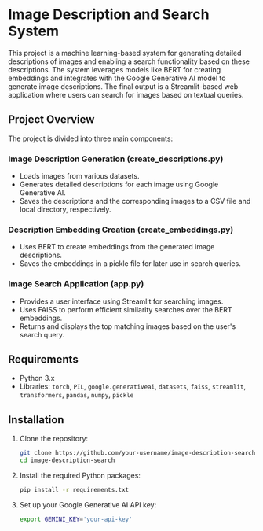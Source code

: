# Image Description and Search System

This project is a machine learning-based system for generating detailed descriptions of images and enabling a search functionality based on these descriptions. The system leverages models like BERT for creating embeddings and integrates with the Google Generative AI model to generate image descriptions. The final output is a Streamlit-based web application where users can search for images based on textual queries.

## Project Overview

The project is divided into three main components:

### Image Description Generation (create_descriptions.py)

- Loads images from various datasets.
- Generates detailed descriptions for each image using Google Generative AI.
- Saves the descriptions and the corresponding images to a CSV file and local directory, respectively.

### Description Embedding Creation (create_embeddings.py)

- Uses BERT to create embeddings from the generated image descriptions.
- Saves the embeddings in a pickle file for later use in search queries.

### Image Search Application (app.py)

- Provides a user interface using Streamlit for searching images.
- Uses FAISS to perform efficient similarity searches over the BERT embeddings.
- Returns and displays the top matching images based on the user's search query.

## Requirements

- Python 3.x
- Libraries: `torch`, `PIL`, `google.generativeai`, `datasets`, `faiss`, `streamlit`, `transformers`, `pandas`, `numpy`, `pickle`

## Installation

1. Clone the repository:

    ```bash
    git clone https://github.com/your-username/image-description-search.git
    cd image-description-search
    ```

2. Install the required Python packages:

    ```bash
    pip install -r requirements.txt
    ```

3. Set up your Google Generative AI API key:

    ```bash
    export GEMINI_KEY='your-api-key'
    ```

